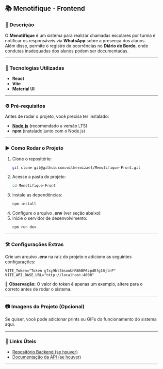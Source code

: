 ## 📚 Menotifique - Frontend  

### 📝 Descrição  
O **Menotifique** é um sistema para realizar chamadas escolares por turma e notificar os responsáveis via **WhatsApp** sobre a presença dos alunos.  
Além disso, permite o registro de ocorrências no **Diário de Bordo**, onde condutas inadequadas dos alunos podem ser documentadas.  

---

### 🚀 Tecnologias Utilizadas  
- **React**  
- **Vite**  
- **Material UI**  

---

### ⚙️ Pré-requisitos  
Antes de rodar o projeto, você precisa ter instalado:  
- **[Node.js](https://nodejs.org/)** (recomendado a versão LTS)  
- **npm** (instalado junto com o Node.js)  

---

### ▶️ Como Rodar o Projeto  

1. Clone o repositório:  
   ```bash
   git clone git@github.com:wilkermizael/Menotifique-Front.git
   ```
2. Acesse a pasta do projeto:  
   ```bash
   cd Menotifique-Front
   ```
3. Instale as dependências:  
   ```bash
   npm install
   ```
4. Configure o arquivo **.env** (ver seção abaixo)  
5. Inicie o servidor de desenvolvimento:  
   ```bash
   npm run dev
   ```

---

### 🛠️ Configurações Extras  

Crie um arquivo **.env** na raiz do projeto e adicione as seguintes configurações:  

```
VITE_Token="Token g7xy9bt3bsooUHR6hBP6zp4Bfg18jlnP"
VITE_API_BASE_URL="http://localhost:4000"
```
📌 **Observação:** O valor do token é apenas um exemplo, altere para o correto antes de rodar o sistema.  

---

### 📷 Imagens do Projeto (Opcional)  
Se quiser, você pode adicionar prints ou GIFs do funcionamento do sistema aqui.  

---

### 🔗 Links Úteis  
- [Repositório Backend (se houver)](INSIRA_AQUI_O_LINK)  
- [Documentação da API (se houver)](INSIRA_AQUI_O_LINK)  

---

